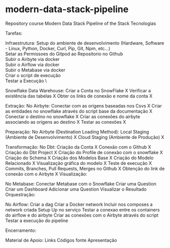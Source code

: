 # modern-data-stack-pipeline
Repository course Modern Data Stack Pipeline of the Stack Tecnologias

Tarefas:

Infraestrutura:
    Setup do ambiente de desenvolvimento (Hardware, Software - Linux, Python, Docker, Curl, Pip, Git, Npm, etc...) \
    Setar as Permissoes do Gitpod ao Repositorio no Github \
    Subir o Airbyte via docker \
    Subir o Airflow via docker \
    Subir o Metabase via docker \
    Criar o script de execução \
    Testar a Execução \

Snowflake Data Warehouse:
    Criar a Conta no SnowFlake X
    Verificar a existência das tabelas X
    Obter os links de conexão e nome da conta X

Extração:
No Airbyte:
    Conectar com as origens baseadas nos Csvs X
    Criar as entidades no snowflake através do script base da documentação X
    Conectar o destino no snowflake X
    Criar as conexões do airbyte associando as origens ao destino X
    Testar as conexões X

Preparação:
No Airbyte (Destination Loading Method):
    Local Staging (Ambiente de Desenvolvimento) X
    Cloud Staging (Ambiente de Produção) X

Transformação:
No Dbt:
    Criação da Conta X
    Conexão com o Github X
    Criação do Dbt Project X
    Criação do Profile de conexão com o snowflake X
    Criação do Schema X
    Criação dos Modelos Base X
    Criação do Modelo Relacionado X
    Visualização gráfica do modelo X
    Teste de execução X
    Commits, Branches, Pull Requests, Merges no Github X
    Obtenção do link de conexão com o Airbyte X
    Visualização:

No Metabase:
    Conectar Metabase com o Snowflake
    Criar uma Question
    Criar um Dashboard
    Adicionar uma Question
    Visualizar o Resultado
    Orquestração:

No Airflow:
    Criar a dag
    Criar a Docker network
    Incluir nos composes a network criada
    Setup Up no serviço
    Testar a conexao entre os containers do airflow e do airbyte
    Criar as conexões com o Airbyte através do script
    Testar a execução do pipeline

Encerramento:

Material de Apoio:
    Links
    Códigos fonte
    Apresentação
